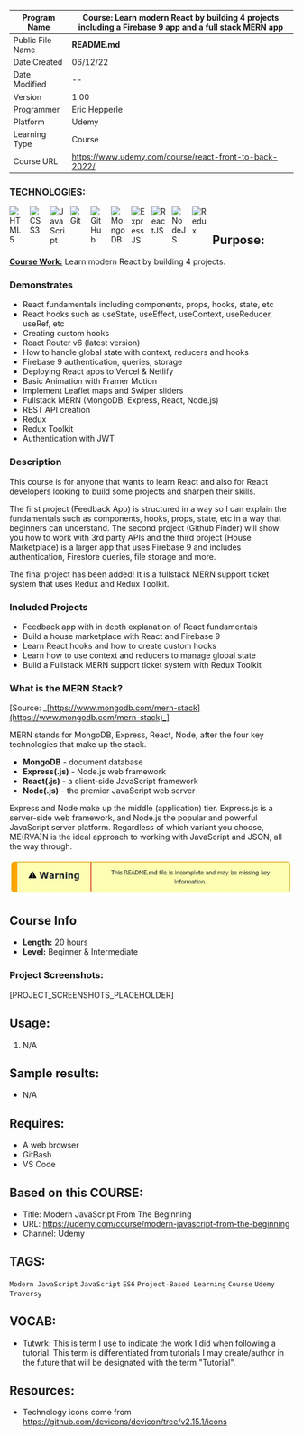 | Program Name     | **Course: Learn modern React by building 4 projects including a Firebase 9 app and a full stack MERN app** |
| ---------------- | ---------------------------------------------------------------------------------------------------------- |
| Public File Name | **README.md**                                                                                              |
| Date Created     | 06/12/22                                                                                                   |
| Date Modified    | --                                                                                                         |
| Version          | 1.00                                                                                                       |
| Programmer       | Eric Hepperle                                                                                              |
| Platform         | Udemy                                                                                                      |
| Learning Type    | Course                                                                                                     |
| Course URL       | https://www.udemy.com/course/react-front-to-back-2022/                                                     |

### TECHNOLOGIES:

<img align="left" alt="HTML5" title="HTML5" width="26px" src="https://cdn.jsdelivr.net/gh/devicons/devicon/icons/html5/html5-original.svg" style="padding-right:10px;" />
<img align="left" alt="CSS3" title="CSS3" width="26px" src="https://cdn.jsdelivr.net/gh/devicons/devicon/icons/css3/css3-original.svg" style="padding-right:10px;" />
<img align="left" alt="JavaScript" title="JavaScript" width="26px" src="https://cdn.jsdelivr.net/gh/devicons/devicon/icons/javascript/javascript-original.svg" style="padding-right:10px;" />

<img align="left" alt="Git" title="Git" width="26px" src="https://cdn.jsdelivr.net/gh/devicons/devicon/icons/git/git-original.svg" style="padding-right:10px;" />


<img align="left" alt="GitHub" title="GitHub" width="26px" src="https://user-images.githubusercontent.com/3369400/139448065-39a229ba-4b06-434b-bc67-616e2ed80c8f.png" style="padding-right:10px;" />

<img align="left" alt="MongoDB" title="MongoDB" width="26px" src="https://cdn.jsdelivr.net/gh/devicons/devicon/icons/mongodb/mongodb-original.svg" style="padding-right:10px;" />

<img align="left" alt="ExpressJS" title="ExpressJS" width="26px" src="https://cdn.jsdelivr.net/gh/devicons/devicon/icons/express/express-original.svg" style="padding-right:10px;" />

<img align="left" alt="ReactJS" title="ReactJS" width="26px" src="https://cdn.jsdelivr.net/gh/devicons/devicon/icons/react/react-original.svg" style="padding-right:10px;" />
<img align="left" alt="NodeJS" title="NodeJS" width="26px" src="https://cdn.jsdelivr.net/gh/devicons/devicon/icons/nodejs/nodejs-original.svg" style="padding-right:10px;" />

<img align="left" alt="Redux" title="Redux" width="26px" src="https://cdn.jsdelivr.net/gh/devicons/devicon/icons/redux/redux-original.svg" style="padding-right:10px;" />


<br>

## Purpose:
**<u>Course Work:</u>** Learn modern React by building 4 projects.

### Demonstrates

- React fundamentals including components, props, hooks, state, etc
- React hooks such as useState, useEffect, useContext, useReducer, useRef, etc
- Creating custom hooks
- React Router v6 (latest version)
- How to handle global state with context, reducers and hooks
- Firebase 9 authentication, queries, storage
- Deploying React apps to Vercel & Netlify
- Basic Animation with Framer Motion
- Implement Leaflet maps and Swiper sliders
- Fullstack MERN (MongoDB, Express, React, Node.js)
- REST API creation
- Redux
- Redux Toolkit
- Authentication with JWT

### Description

This course is for anyone that wants to learn React and also for React developers looking to build some projects and sharpen their skills.

The first project (Feedback App) is structured in a way so I can explain the fundamentals such as components, hooks, props, state, etc in a way that beginners can understand. The second project (Github Finder) will show you how to work with 3rd party APIs and the third project (House Marketplace) is a larger app that uses Firebase 9 and includes authentication, Firestore queries, file storage and more.

The final project has been added! It is a fullstack MERN support ticket system that uses Redux and Redux Toolkit.

### Included Projects

- Feedback app with in depth explanation of React fundamentals
- Build a house marketplace with React and Firebase 9
- Learn React hooks and how to create custom hooks
- Learn how to use context and reducers to manage global state
- Build a Fullstack MERN support ticket system with Redux Toolkit

### What is the MERN Stack?

[Source: _[https://www.mongodb.com/mern-stack](https://www.mongodb.com/mern-stack)_]

MERN stands for MongoDB, Express, React, Node, after the four key technologies that make up the stack.

- **MongoDB** - document database
- **Express(.js)** - Node.js web framework
- **React(.js)** - a client-side JavaScript framework
- **Node(.js)** - the premier JavaScript web server


Express and Node make up the middle (application) tier. Express.js is a server-side web framework, and Node.js the popular and powerful JavaScript server platform. Regardless of which variant you choose, ME(RVA)N is the ideal approach to working with JavaScript and JSON, all the way through.

![Warning](img/warning-1.jpg)

## Course Info

- **Length:** 20 hours
- **Level:** Beginner & Intermediate
  
### Project Screenshots:

[PROJECT_SCREENSHOTS_PLACEHOLDER]


## Usage:
1. N/A
   
## Sample results: 

- N/A

## Requires:
* A web browser
* GitBash
* VS Code
  
## Based on this COURSE:
- Title: Modern JavaScript From The Beginning
- URL: https://udemy.com/course/modern-javascript-from-the-beginning
- Channel: Udemy

## TAGS:
`Modern JavaScript` `JavaScript` `ES6` `Project-Based Learning` `Course` `Udemy` `Traversy`

## VOCAB:
- Tutwrk: This is term I use to indicate the work I did when following a tutorial. This term is differentiated from tutorials I may create/author in the future that will be designated with the term "Tutorial".

## Resources:
- Technology icons come from https://github.com/devicons/devicon/tree/v2.15.1/icons
